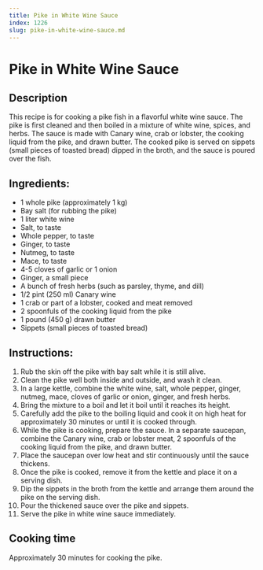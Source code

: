 ```yaml
---
title: Pike in White Wine Sauce
index: 1226
slug: pike-in-white-wine-sauce.md
---
```


# Pike in White Wine Sauce

## Description
This recipe is for cooking a pike fish in a flavorful white wine sauce. The pike is first cleaned and then boiled in a mixture of white wine, spices, and herbs. The sauce is made with Canary wine, crab or lobster, the cooking liquid from the pike, and drawn butter. The cooked pike is served on sippets (small pieces of toasted bread) dipped in the broth, and the sauce is poured over the fish.

## Ingredients:
- 1 whole pike (approximately 1 kg)
- Bay salt (for rubbing the pike)
- 1 liter white wine
- Salt, to taste
- Whole pepper, to taste
- Ginger, to taste
- Nutmeg, to taste
- Mace, to taste
- 4-5 cloves of garlic or 1 onion
- Ginger, a small piece
- A bunch of fresh herbs (such as parsley, thyme, and dill)
- 1/2 pint (250 ml) Canary wine
- 1 crab or part of a lobster, cooked and meat removed
- 2 spoonfuls of the cooking liquid from the pike
- 1 pound (450 g) drawn butter
- Sippets (small pieces of toasted bread)

## Instructions:
1. Rub the skin off the pike with bay salt while it is still alive.
2. Clean the pike well both inside and outside, and wash it clean.
3. In a large kettle, combine the white wine, salt, whole pepper, ginger, nutmeg, mace, cloves of garlic or onion, ginger, and fresh herbs.
4. Bring the mixture to a boil and let it boil until it reaches its height.
5. Carefully add the pike to the boiling liquid and cook it on high heat for approximately 30 minutes or until it is cooked through.
6. While the pike is cooking, prepare the sauce. In a separate saucepan, combine the Canary wine, crab or lobster meat, 2 spoonfuls of the cooking liquid from the pike, and drawn butter.
7. Place the saucepan over low heat and stir continuously until the sauce thickens.
8. Once the pike is cooked, remove it from the kettle and place it on a serving dish.
9. Dip the sippets in the broth from the kettle and arrange them around the pike on the serving dish.
10. Pour the thickened sauce over the pike and sippets.
11. Serve the pike in white wine sauce immediately.

## Cooking time
Approximately 30 minutes for cooking the pike.